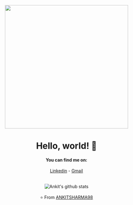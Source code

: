 <div align="center">
<img src="https://i.imgur.com/8MupZHY.gif" width="400px" />
<br>

# Hello, world! 👋

#### You can find me on:
[Linkedin](https://www.linkedin.com/in/ankit-sharma-7843aa187) - [Gmail](mailto:ankitsharma8794@gmail.com)
<br>
<br>
<br>
![Ankit's github stats](https://github-readme-stats.vercel.app/api?username=ANKITSHARMA98&show_icons=true&title_color=fff&icon_color=018eff&text_color=ECECEC&bg_color=000000)
<br>
<br>
⭐️ From [ANKITSHARMA98](https://github.com/ANKITSHARMA98) 
</div>
